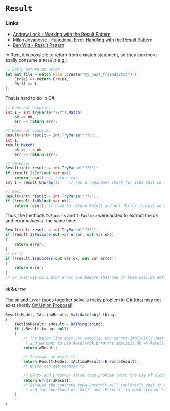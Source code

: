 ﻿# `Result`
### Links
- [Andrew Lock - Working with the Result Pattern](https://andrewlock.net/series/working-with-the-result-pattern/)
- [Milan Jovanović - Functional Error Handling with the Result Pattern](https://www.milanjovanovic.tech/blog/functional-error-handling-in-dotnet-with-the-result-pattern)
- [Ben Witt - Result Pattern](https://medium.com/@wgyxxbf/result-pattern-a01729f42f8c)

In Rust, it is possible to return from a match statement, so they can more easily consume a `Result`
e.g.:
```rust
// Early return on error
let mut file = match File::create("my_best_friends.txt") {
    Err(e) => return Err(e),
    Ok(f) => f,
};
```
That is hard to do in C#:
```csharp
// Does not compile:
int i = int.TryParse("???").Match(
    ok => ok,
    err => return err);

// Does not compile:
Result<int> result = int.TryParse("???");
int i;
result.Match(
    ok => i = ok,
    err => return err);

// Verbose:
Result<int> result = int.TryParse("???");
if (result.IsErr(out var ex))
    return result; // return ex;
int i = result.Unwrap();    // has a redundant check for isOk that we already know is true

// Best:
Result<int> result = int.TryParse("???");
if (!result.IsOk(out var ok))
    return result; // have to return Result and not TError (unless we call IsError or UnwrapErr)
```
Thus, the methods `IsSuccess` and `IsFailure` were added to extract the ok and error values at the same time:
```csharp
Result<int> result = int.TryParse("???");
if (result.IsFailure(out var error, out var ok))
{
    return error;
}
/* or */
if (!result.IsSuccess(out var ok, out var error))
{
    return error;
}
/* or just use ok and/or error and beware that one of them will be default() */
```

#### `Ok` & `Error`
The `Ok` and `Error` types together solve a tricky problem in C# (that may not exist shortly [C# Union Proposal](https://github.com/dotnet/csharplang/blob/18a527bcc1f0bdaf542d8b9a189c50068615b439/proposals/TypeUnions.md))
```csharp
Result<Model, IActionResult> Validate(obj? thing)
{
    IActionResult? aResult = DoThing(thing);
    if (aResult is not null)
    {
        /* The below line does not compile, you cannot implicitly cast from an Interface Type
         * and we want to use Result<Ok,Error>'s implicit Ok => Result as shorthand */
        return aResult;

        /* Instead, we must: */
        return Result<Model, IActionResult>.Error(aResult);
        /* Which can get verbose */

        /* Ok<O> and Error<E> solve this problem (with the use of GlobalHelper): */
        return Error(aResult);
        /* Because the concrete type Error<E> will implicitly cast to a Result<?, E>
         * and the shorthand of `Ok()` and `Error()` is much cleaner */
    }
    ...
}
```
